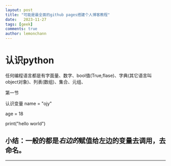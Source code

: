```yaml
---
layout: post
title: "可能是最全面的github pages搭建个人博客教程"
date:   2023-11-27
tags: [geek]
comments: true
author: lemonchann
---
```

# 认识python

任何编程语言都是有字面量、数字、bool值(True,flase)、字典(其它语言叫 object对象)、列表(数组)、集合、元组、

第一节

认识变量
name = "ojy"

age = 18

print("hello world")

小结：一般的都是*右边的*赋值给左边的变量去调用，去命名。
--
-----



<!--stackedit_data:
eyJoaXN0b3J5IjpbLTExNDQ4MDE3NTMsMTk1Mzc2MDA1NSwxOT
gzMTkzOTM4XX0=
-->